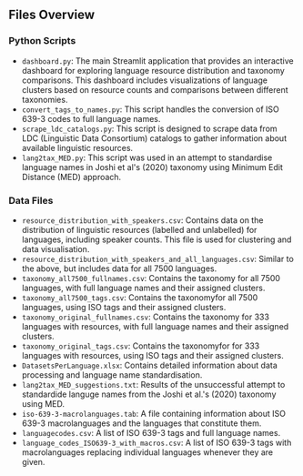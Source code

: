 ## Files Overview
### Python Scripts

*   `dashboard.py`: The main Streamlit application that provides an interactive dashboard for exploring language resource distribution and taxonomy comparisons. This dashboard includes visualizations of language clusters based on resource counts and comparisons between different taxonomies.
*   `convert_tags_to_names.py`: This script handles the conversion of ISO 639-3 codes to full language names.
*   `scrape_ldc_catalogs.py`: This script is designed to scrape data from LDC (Linguistic Data Consortium) catalogs to gather information about available linguistic resources.
*   `lang2tax_MED.py`: This script was used in an attempt to standardise language names in Joshi et al's (2020) taxonomy using Minimum Edit Distance (MED) approach.

### Data Files
*   `resource_distribution_with_speakers.csv`: Contains data on the distribution of linguistic resources (labelled and unlabelled) for languages, including speaker counts. This file is used for clustering and data visualisation.
*   `resource_distribution_with_speakers_and_all_languages.csv`: Similar to the above, but includes data for all 7500 languages.
*   `taxonomy_all7500_fullnames.csv`: Contains the taxonomy for all 7500 languages, with full language names and their assigned clusters.
*   `taxonomy_all7500_tags.csv`: Contains the taxonomyfor all 7500 languages, using ISO tags and their assigned clusters.
*   `taxonomy_original_fullnames.csv`: Contains the taxonomy for 333 languages with resources, with full language names and their assigned clusters.
*   `taxonomy_original_tags.csv`: Contains the taxonomyfor for 333 languages with resources, using ISO tags and their assigned clusters.
*   `DatasetsPerLanguage.xlsx`: Contains detailed information about data processing and language name standardisation.
*   `lang2tax_MED_suggestions.txt`: Results of the unsuccessful attempt to standardide languge names from the Joshi et al.'s (2020) taxonomy using MED.
*   `iso-639-3-macrolanguages.tab`: A file containing information about ISO 639-3 macrolanguages and the languages that constitute them.
*   `languagecodes.csv`: A list of ISO 639-3 tags and full language names.
*   `language_codes_ISO639-3_with_macros.csv`: A list of ISO 639-3 tags with macrolanguages replacing individual languages whenever they are given.
